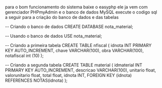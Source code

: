 para o bom funcionamento do sistema baixe o easyphp ele ja vem com gerenciador PHPmyAdmin e o banco de dados MySQL 
execute o codigo sql a seguir para a criação do banco de dados e das tabelas 

-- Criando o banco de dados
CREATE DATABASE nota_material;

-- Usando o banco de dados 
USE nota_material;

-- Criando a primeira tabela
CREATE TABLE nfiscal (
    idnota INT PRIMARY KEY AUTO_INCREMENT,
    chave VARCHAR(100),
    obra VARCHAR(100),
    notafiscal int (10)
);

-- Criando a segunda tabela
CREATE TABLE material (
    idmaterial INT PRIMARY KEY AUTO_INCREMENT,
    descricao VARCHAR(100),
    unitario float,
    valorunitario float,
    total float,
    idnota INT,
    FOREIGN KEY (idnota) REFERENCES NOTAS(idnota)
);
